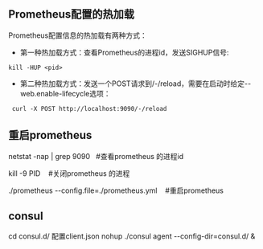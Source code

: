 ## Prometheus配置的热加载
Prometheus配置信息的热加载有两种方式：

- 第一种热加载方式：查看Prometheus的进程id，发送SIGHUP信号:

``` shell
kill -HUP <pid>
```

- 第二种热加载方式：发送一个POST请求到/-/reload，需要在启动时给定--web.enable-lifecycle选项：

```shell
 curl -X POST http://localhost:9090/-/reload
```

## 重启prometheus
netstat -nap | grep 9090   #查看prometheus 的进程id 

kill -9 PID    #关闭prometheus 的进程

./prometheus --config.file=./prometheus.yml    #重启prometheus  


## consul
cd consul.d/
配置client.json
nohup ./consul agent --config-dir=consul.d/ &



